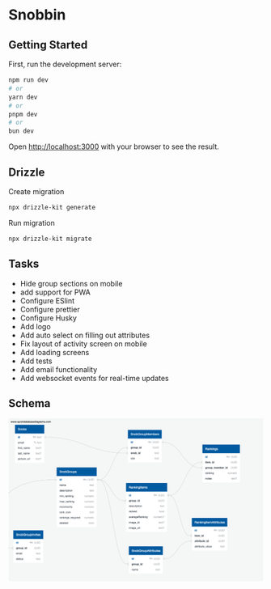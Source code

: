 # Snobbin

## Getting Started

First, run the development server:

```bash
npm run dev
# or
yarn dev
# or
pnpm dev
# or
bun dev
```

Open [http://localhost:3000](http://localhost:3000) with your browser to see the result.

## Drizzle

Create migration

```bash
npx drizzle-kit generate
```

Run migration

```bash
npx drizzle-kit migrate
```

## Tasks

- Hide group sections on mobile
- add support for PWA
- Configure ESlint
- Configure prettier
- Configure Husky
- Add logo
- Add auto select on filling out attributes
- Fix layout of activity screen on mobile
- Add loading screens
- Add tests
- Add email functionality
- Add websocket events for real-time updates

## Schema

![DB Schema](/docs/QuickDBD-export.png)
